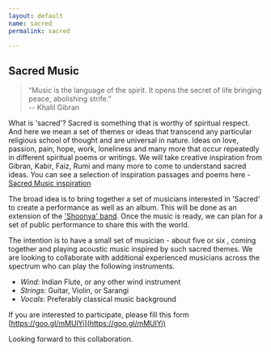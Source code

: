 ```yaml
---
layout: default
name: sacred
permalink: sacred

---
```


## Sacred Music

>“Music is the language of the spirit. It opens the secret of life bringing peace, abolishing strife.”  
> -- Khalil Gibran

What is 'sacred'? Sacred is something that is worthy of spiritual respect. And here we mean a set of themes or ideas that transcend any particular religious school of thought and are universal in nature. Ideas on love, passion, pain, hope, work, loneliness and many more that occur repeatedly in different spiritual poems or writings. We will take creative inspiration from Gibran, Kabir, Faiz, Rumi and many more to come to understand sacred ideas. You can see a selection of inspiration passages and poems here - [Sacred Music inspiration](pdf/sacred_music.pdf)

The broad idea is to bring together a set of musicians interested in 'Sacred' to create a performance as well as an album. This will be done as an extension of the ['Shoonya' band](http://shoonya.jembeashok.com). Once the music is ready, we can plan for a set of public performance to share this with the world.

The intention is to have a small set of musician - about five or six , coming together and playing acoustic music inspired by such sacred themes. We are looking to collaborate with additional experienced musicians across the spectrum who can play the following instruments.

- *Wind*: Indian Flute, or any other wind instrument
- *Strings*: Guitar, Violin, or Sarangi
- *Vocals*: Preferably classical music background

If you are interested to participate, please fill this form [https://goo.gl/mMUlYi](https://goo.gl/mMUlYi)

Looking forward to this collaboration.
